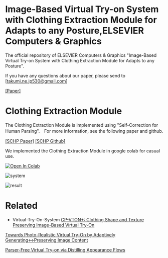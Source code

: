 # Image-Based Virtual Try-on System with Clothing Extraction Module for Adapts to any Posture,ELSEVIER Computers & Graphics
The official repository of ELSEVIER Computers & Graphics "Image-Based Virtual Try-on System with Clothing Extraction Module for Adapts to any Posture".

If you have any questions about our paper, please send to [takumi.ne.jp530@gmail.com]

[[Paper]](https://www.sciencedirect.com/science/article/abs/pii/S0097849322001091)

# Clothing Extraction Module
The Clothing Extraction Module is implemented using "Self-Correction for Human Parsing".　For more information, see the following paper and github.

[[SCHP Paper]](https://arxiv.org/abs/1910.09777)
[[SCHP Github]](https://github.com/GoGoDuck912/Self-Correction-Human-Parsing)

We implemented the Clothing Extraction Module in google colab for casual use.

[![Open In Colab](https://colab.research.google.com/assets/colab-badge.svg)](https://colab.research.google.com/github/ikenaga530/Image-based-virtual-try-on-system-with-clothing-extraction-module-that-adapts-to-any-posture/blob/master/Clothing_Extraction_Module.ipynb)

![system](https://github.com/ikenaga530/Image-based-virtual-try-on-system-with-clothing-extraction-module-that-adapts-to-any-posture/blob/main/images/system.png)

![result](https://github.com/ikenaga530/Image-based-virtual-try-on-system-with-clothing-extraction-module-that-adapts-to-any-posture/blob/main/images/result.png)

# Related
- Virtual-Try-On-System
[CP-VTON+: Clothing Shape and Texture Preserving Image-Based Virtual Try-On](https://github.com/minar09/cp-vton-plus)

[Towards Photo-Realistic Virtual Try-On by Adaptively Generating↔Preserving Image Content](https://github.com/switchablenorms/DeepFashion_Try_On)

[Parser-Free Virtual Try-on via Distilling Appearance Flows](https://github.com/geyuying/PF-AFN)



